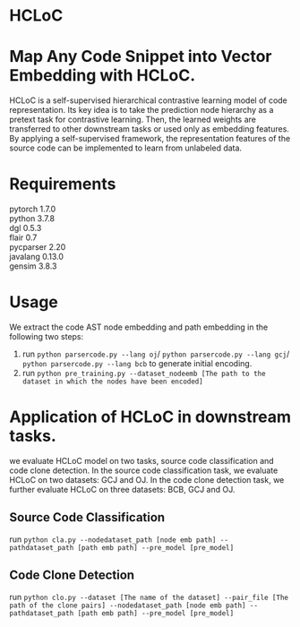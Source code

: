 # HCLoC
# Map Any Code Snippet into Vector Embedding with HCLoC.
HCLoC is a self-supervised hierarchical contrastive learning model of code representation. Its key idea is to take the prediction node hierarchy as a pretext task for contrastive learning. Then, the learned weights are transferred to other downstream tasks or used only as embedding features. By applying a self-supervised framework, the representation features of the source code can be implemented to learn from unlabeled data.
# Requirements <br />
pytorch 1.7.0 <br />
python 3.7.8 <br />
dgl 0.5.3 <br />
flair 0.7 <br />
pycparser 2.20 <br />
javalang 0.13.0 <br />
gensim 3.8.3 <br />
# Usage
We extract the code AST node embedding and path embedding in the following two steps:
1. run ```python parsercode.py --lang oj```/ ```python parsercode.py --lang gcj```/ ```python parsercode.py --lang bcb``` to generate initial encoding.
2. run ```python pre_training.py --dataset_nodeemb [The path to the dataset in which the nodes have been encoded]```
# Application of HCLoC in downstream tasks.
we evaluate HCLoC model on two tasks, source code classification and code clone detection.
In the source code classification task, we evaluate HCLoC on two datasets: GCJ and OJ. In the code clone detection task, we further evaluate HCLoC on three datasets: BCB, GCJ and OJ. 
## Source Code Classification <br /> 
run ```python cla.py --nodedataset_path [node emb path] --pathdataset_path [path emb path] --pre_model [pre_model]```
## Code Clone Detection <br />
run ```python clo.py --dataset [The name of the dataset] --pair_file [The path of the clone pairs] --nodedataset_path [node emb path] --pathdataset_path [path emb path] --pre_model [pre_model]```
